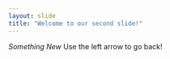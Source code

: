 ```yaml
---
layout: slide
title: "Welcome to our second slide!"
---
```

*Something New*
Use the left arrow to go back!
